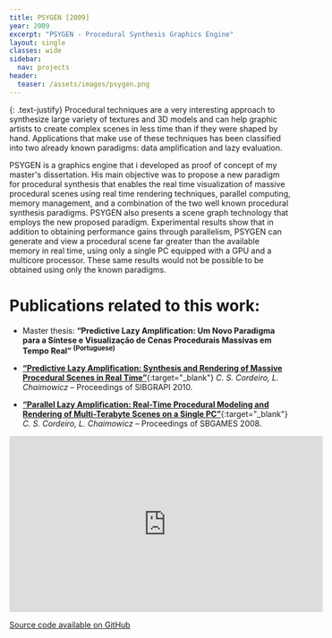 ```yaml
---
title: PSYGEN [2009]
year: 2009
excerpt: "PSYGEN - Procedural Synthesis Graphics Engine"
layout: single
classes: wide
sidebar:
  nav: projects
header:
  teaser: /assets/images/psygen.png
---
```


{: .text-justify}
Procedural techniques are a very interesting approach to synthesize large variety of textures and 3D models and can help graphic artists to create complex scenes in less time than if they were shaped by hand. Applications that make use of these techniques has been classified into two already known paradigms: data amplification and lazy evaluation.

PSYGEN is a graphics engine that i developed as proof of concept of my master's dissertation. His main objective was to propose a new paradigm for procedural synthesis that enables the real time visualization of massive procedural scenes using real time rendering techniques, parallel computing, memory management, and a combination of the two well known procedural synthesis paradigms. PSYGEN also presents a scene graph technology that employs the new proposed paradigm. Experimental results show that in addition to obtaining performance gains through parallelism, PSYGEN can generate and view a procedural scene far greater than the available memory in real time, using only a single PC equipped with a GPU and a multicore processor. These same results would not be possible to be obtained using only the known paradigms.

# Publications related to this work:

* Master thesis: **“Predictive Lazy Amplification: Um Novo Paradigma para a Síntese e Visualização de Cenas Procedurais Massivas em Tempo Real” <sup>(Portuguese)</sup>**

* [**“Predictive Lazy Amplification: Synthesis and Rendering of Massive Procedural Scenes in Real Time”**](https://ieeexplore.ieee.org/document/5720334){:target="_blank"}
*C. S. Cordeiro, L. Chaimowicz* – Proceedings of SIBGRAPI 2010.

* [**“Parallel Lazy Amplification: Real-Time Procedural Modeling and Rendering of Multi-Terabyte Scenes on a Single PC”**](https://www.sbgames.org/papers/sbgames08/computing/full/ct18_08.pdf){:target="_blank"}
*C. S. Cordeiro, L. Chaimowicz* – Proceedings of SBGAMES 2008.


<iframe width="560" height="315" src="https://www.youtube.com/embed/qNZ7O2-qyV4" frameborder="0"></iframe>

<br />

<a href="https://github.com/carluciosk8/psygen" target="_blank" title="Source code on GitHub"><i class="fab fa-fw fa-github"></i>Source code available on GitHub</a>
